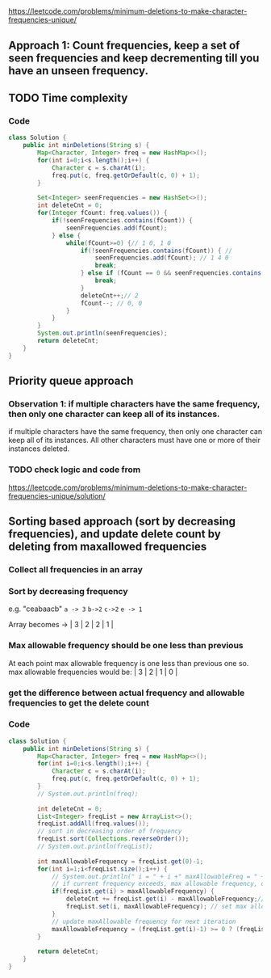 

##

https://leetcode.com/problems/minimum-deletions-to-make-character-frequencies-unique/

## Approach 1: Count frequencies, keep a set of seen frequencies and keep decrementing till you have an unseen frequency.

## TODO Time complexity

### Code

```java
class Solution {
    public int minDeletions(String s) {
        Map<Character, Integer> freq = new HashMap<>();
        for(int i=0;i<s.length();i++) {
            Character c = s.charAt(i);
            freq.put(c, freq.getOrDefault(c, 0) + 1);
        }
        
        Set<Integer> seenFrequencies = new HashSet<>();
        int deleteCnt = 0;
        for(Integer fCount: freq.values()) {
            if(!seenFrequencies.contains(fCount)) {
                seenFrequencies.add(fCount);
            } else {
                while(fCount>=0) {// 1 0, 1 0
                    if(!seenFrequencies.contains(fCount)) { //  
                        seenFrequencies.add(fCount); // 1 4 0
                        break;
                    } else if (fCount == 0 && seenFrequencies.contains(0)) {// dont count 0 multiple times
                        break;
                    }
                    deleteCnt++;// 2
                    fCount--; // 0, 0
                }
            }
        }
        System.out.println(seenFrequencies);
        return deleteCnt;
    }
}
```

## Priority queue approach

### Observation 1: if multiple characters have the same frequency, then only one character can keep all of its instances. 

if multiple characters have the same frequency, then only one character can keep all of its instances.
All other characters must have one or more of their instances deleted.

### TODO check logic and code from

https://leetcode.com/problems/minimum-deletions-to-make-character-frequencies-unique/solution/



## Sorting based approach (sort by decreasing frequencies), and update delete count by deleting from maxallowed frequencies

### Collect all frequencies in an array

### Sort by decreasing frequency

e.g. "ceabaacb"
`a -> 3`
`b->2`
`c->2`
`e -> 1`

Array becomes -> | 3 | 2 | 2 | 1 |

### Max allowable frequency should be one less than previous

At each point max allowable frequency is one less than previous one
so. max allowable frequencies would be: | 3 | 2 | 1 | 0 |

### get the difference between actual frequency and allowable frequencies to get the delete count

### Code

```java
class Solution {
    public int minDeletions(String s) {
        Map<Character, Integer> freq = new HashMap<>();
        for(int i=0;i<s.length();i++) {
            Character c = s.charAt(i);
            freq.put(c, freq.getOrDefault(c, 0) + 1);
        }
        // System.out.println(freq);
        
        int deleteCnt = 0;
        List<Integer> freqList = new ArrayList<>();
        freqList.addAll(freq.values());
        // sort in decreasing order of frequency
        freqList.sort(Collections.reverseOrder());
        // System.out.println(freqList);
        
        int maxAllowableFrequency = freqList.get(0)-1;
        for(int i=1;i<freqList.size();i++) {
            // System.out.println(" i = " + i +" maxAllowableFreq = " + maxAllowableFrequency);
            // if current frequency exceeds, max allowable frequency, delete by necessary amount
            if(freqList.get(i) > maxAllowableFrequency) {
                deleteCnt += freqList.get(i) - maxAllowableFrequency;// capture delete count as difference from max allowed frequency
                freqList.set(i, maxAllowableFrequency); // set max allowed frequency
            }
            // update maxAllowable frequency for next iteration
            maxAllowableFrequency = (freqList.get(i)-1) >= 0 ? (freqList.get(i)-1) : 0;
        }
        
        return deleteCnt;
    }
}
```


